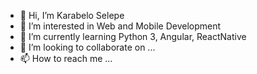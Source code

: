 - 👋 Hi, I’m Karabelo Selepe
- 👀 I’m interested in Web and Mobile Development
- 🌱 I’m currently learning Python 3, Angular, ReactNative
- 💞️ I’m looking to collaborate on ...
- 📫 How to reach me ...

<!---
Karabelo-Selepe/Karabelo-Selepe is a ✨ special ✨ repository because its `README.md` (this file) appears on your GitHub profile.
You can click the Preview link to take a look at your changes.
--->
